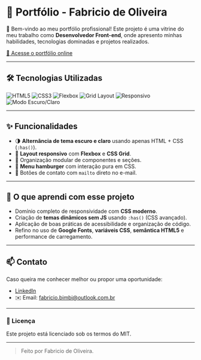 # 💼 Portfólio - Fabricio de Oliveira

🚀 Bem-vindo ao meu portfólio profissional! Este projeto é uma vitrine do meu trabalho como **Desenvolvedor Front-end**, onde apresento minhas habilidades, tecnologias dominadas e projetos realizados.

[🔗 Acesse o portfólio online](https://fabraoliveira.github.io/portfolio/#inicio)

---

## 🛠️ Tecnologias Utilizadas

![HTML5](https://img.shields.io/badge/HTML5-E34F26?style=for-the-badge&logo=html5&logoColor=white)
![CSS3](https://img.shields.io/badge/CSS3-1572B6?style=for-the-badge&logo=css3&logoColor=white)
![Flexbox](https://img.shields.io/badge/Flexbox-Layout-informational?style=for-the-badge&color=blueviolet)
![Grid Layout](https://img.shields.io/badge/CSS%20Grid-Layout-informational?style=for-the-badge&color=darkgreen)
![Responsivo](https://img.shields.io/badge/Mobile%20First-✔️-success?style=for-the-badge)
![Modo Escuro/Claro](https://img.shields.io/badge/Modo%20Escuro/Claro-%3Ahas%28%29-brightgreen?style=for-the-badge)

---

## ✨ Funcionalidades

- 🌗 **Alternância de tema escuro e claro** usando apenas HTML + CSS (`:has()`).
- 📱 **Layout responsivo** com **Flexbox** e **CSS Grid**.
- 📁 Organização modular de componentes e seções.
- 🍔 **Menu hamburger** com interação pura em CSS.
- 💌 Botões de contato com `mailto` direto no e-mail.

---

## 🧠 O que aprendi com esse projeto

- Domínio completo de responsividade com **CSS moderno**.
- Criação de **temas dinâmicos sem JS** usando `:has()` (CSS avançado).
- Aplicação de boas práticas de acessibilidade e organização de código.
- Refino no uso de **Google Fonts**, **variáveis CSS**, **semântica HTML5** e performance de carregamento.

---

## 📫 Contato

Caso queira me conhecer melhor ou propor uma oportunidade:

- [LinkedIn](https://www.linkedin.com/in/fabricio-de-oliveira-bimbi-516719223/)
- ✉️ Email: fabricio.bimbi@outlook.com.br

---

### 🔐 Licença

Este projeto está licenciado sob os termos do MIT.

---

> Feito por Fabricio de Oliveira.
